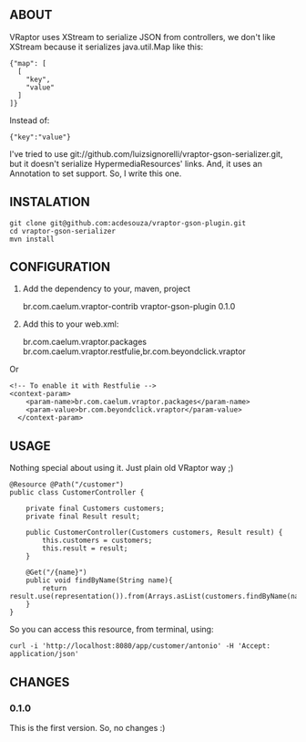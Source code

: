 ## ABOUT

VRaptor uses XStream to serialize JSON from controllers, we don't like XStream because it serializes java.util.Map like this:

    {"map": [
      [
        "key",
        "value"
      ]
    ]}

Instead of:

    {"key":"value"}

I've tried to use git://github.com/luizsignorelli/vraptor-gson-serializer.git, but it doesn't serialize HypermediaResources' links. And, it uses an Annotation to set support.
So, I write this one.

## INSTALATION

    git clone git@github.com:acdesouza/vraptor-gson-plugin.git
    cd vraptor-gson-serializer
    mvn install

## CONFIGURATION

1. Add the dependency to your, maven, project

    <dependency>
      <groupId>br.com.caelum.vraptor-contrib</groupId>
    	<artifactId>vraptor-gson-plugin</artifactId>
    	<version>0.1.0</version>
    </dependency>

2. Add this to your web.xml:

    <!-- To enable it with Restfulie -->
    <context-param>
	  	<param-name>br.com.caelum.vraptor.packages</param-name>
	  	<param-value>br.com.caelum.vraptor.restfulie,br.com.beyondclick.vraptor</param-value>
	  </context-param>

Or

    <!-- To enable it with Restfulie -->
    <context-param>
	  	<param-name>br.com.caelum.vraptor.packages</param-name>
	  	<param-value>br.com.beyondclick.vraptor</param-value>
	  </context-param>

## USAGE

Nothing special about using it. Just plain old VRaptor way ;)


    @Resource @Path("/customer")
    public class CustomerController {

        private final Customers customers;
        private final Result result;

        public CustomerController(Customers customers, Result result) {
            this.customers = customers;
            this.result = result;
        }

        @Get("/{name}")
        public void findByName(String name){
            return result.use(representation()).from(Arrays.asList(customers.findByName(name))).recursive().serialize();
        }
    }

So you can access this resource, from terminal, using:

    curl -i 'http://localhost:8080/app/customer/antonio' -H 'Accept: application/json'

## CHANGES

### 0.1.0

This is the first version. So, no changes :)
